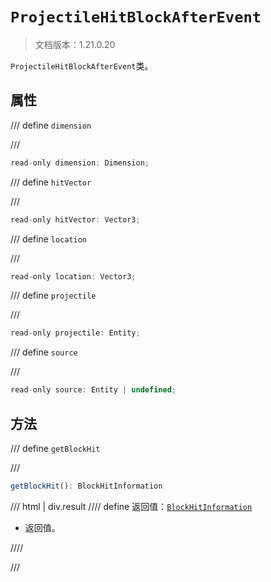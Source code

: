 # `ProjectileHitBlockAfterEvent`

> 文档版本：1.21.0.20

`ProjectileHitBlockAfterEvent`类。

## 属性

/// define
`dimension`


///

```js
read-only dimension: Dimension;
```


/// define
`hitVector`


///

```js
read-only hitVector: Vector3;
```


/// define
`location`


///

```js
read-only location: Vector3;
```


/// define
`projectile`


///

```js
read-only projectile: Entity;
```


/// define
`source`


///

```js
read-only source: Entity | undefined;
```


## 方法

/// define
`getBlockHit`


///

```js
getBlockHit(): BlockHitInformation
```

/// html | div.result
//// define
返回值：[`BlockHitInformation`](../blockhitinformation.md)

- 返回值。


////

///

